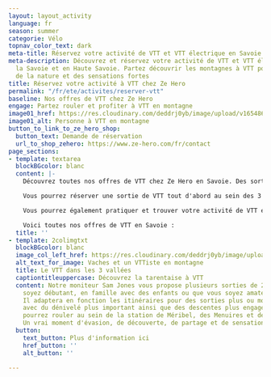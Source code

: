 ```yaml
---
layout: layout_activity
language: fr
season: summer
categorie: Vélo
topnav_color_text: dark
meta-title: Réservez votre activité de VTT et VTT électrique en Savoie
meta-description: Découvrez et réservez votre activité de VTT et VTT électrique dans
  la Savoie et en Haute Savoie. Partez découvrir les montagnes à VTT pour profiter
  de la nature et des sensations fortes
title: Réservez votre activité à VTT chez Ze Hero
permalink: "/fr/ete/activites/reserver-vtt"
baseline: Nos offres de VTT chez Ze Hero
engage: Partez rouler et profiter à VTT en montagne
image01_href: https://res.cloudinary.com/deddrj0yb/image/upload/v1654866668/website/Sames%20Jones/FB_IMG_1654680653467.jpg
image01_alt: Personne à VTT en montagne
button_to_link_to_ze_hero_shop:
  button_text: Demande de réservation
  url_to_shop_zehero: https://www.ze-hero.com/fr/contact
page_sections:
- template: textarea
  blockBGcolor: blanc
  content: |-
    Découvrez toutes nos offres de VTT chez Ze Hero en Savoie. Des sorties de VTT et de VTT électriques sur les sentiers montagneux quel que soit votre niveau. Vous découvrirez différents itinéraires qui vous feront découvrir les lieux, les panoramas, atteindre des points de vue d'exception, faire le plein de sensation forte dans les descentes sur les sentiers.

    Vous pourrez réserver une sortie de VTT tout d'abord au sein des 3 vallées à Méribel et Les Menuires. Notre guide de VTT vous propose différents itinéraires dans les montagnes des Bellevilles et de Méribel. Vous pourrez alors découvrir ce domaine incroyable, sa faune et flore riche, ses sentiers ludiques ainsi que de nombreux parcours. Ils proposent des parcours de 2h pour les familles ainsi que les amateurs de VTT pour des parcours plus sportifs. Vous pourrez également visiter les différents villages et hameaux savoyards.

    Vous pourrez également pratiquer et trouver votre activité de VTT et VTT électrique du coté d'Aix les Bains et du Grand Revard. Vous pourrez rouler ce que l'on appele le  "Petit canada savoyard ". Un plateau magnifique avec vue sur ce le lac et le Mont Blanc. En famille, entre amis, vous pourrez profiter de découvrir et de vous aventurer à VTT sur les sentiers en vous laissant guider par " [**Expérience Vélo**](https://www.ze-hero.com/fr/ete/partenaires/experience-velo) "

    Voici toutes nos offres de VTT en Savoie :
  title: ''
- template: 2colimgtxt
  blockBGcolor: blanc
  image_col_left_href: https://res.cloudinary.com/deddrj0yb/image/upload/v1655108069/website/VTT%20AE/pexels-reinhard-bruckner-5328112.jpg
  alt_text_for_image: Vaches et un VTTiste en montagne
  title: Le VTT dans les 3 vallées
  captiontitleuppercase: Découvrez la tarentaise à VTT
  content: Notre moniteur Sam Jones vous propose plusieurs sorties de 2h que vous
    soyez débutant, en famille avec des enfants ou que vous soyez amateurs de VTT.
    Il adaptera en fonction les itinéraires pour des sorties plus ou moins sportives
    avec du dénivelé plus important ainsi que des descentes plus engageantes. Vous
    pourrez rouler au sein de la station de Méribel, des Menuires et de Val Thorens.
    Un vrai moment d'évasion, de découverte, de partage et de sensation forte.
  button:
    text_button: Plus d'information ici
    href_button: ''
    alt_button: ''

---
```

